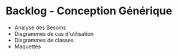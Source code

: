 # Backlog - Conception Générique

- Analyse des Besoins
- Diagrammes de cas d'utilisation
- Diagrammes de classes
- Maquettes 
